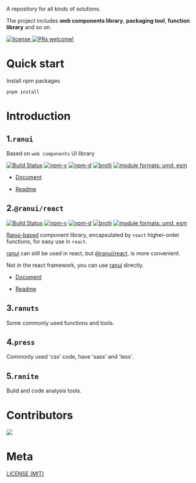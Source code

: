 A repository for all kinds of solutions.

The project includes **web components library**, **packaging tool**, **function library** and so on.

<a href="https://github.com/chaxus/ran">
    <img src="https://img.shields.io/badge/license-MIT-blue.svg" alt="license">
</a>
<a href="https://github.com/chaxus/ran">
    <img src="https://img.shields.io/badge/PRs-welcome-brightgreen.svg?style=flat" alt="PRs welcome!" />
</a>
<!-- <a href="https://github.com/chaxus/ran">
    <img src="https://img.shields.io/github/contributors/chaxus/ran" alt="contributors">
</a>
<a href="https://github.com/chaxus/ran">
    <img src="https://img.shields.io/github/forks/chaxus/ran" alt="forks">
</a>
<a href="https://github.com/chaxus/ran">
    <img src="https://img.shields.io/github/stars/chaxus/ran" alt="stars">
</a>
<a href="https://github.com/chaxus/ran">
    <img src="https://img.shields.io/badge/module%20formats-umd%2C%20esm-green.svg" alt="module formats: umd, esm">
</a> -->

# Quick start

Install npm packages

```console
pnpm install
```

# Introduction

## 1.`ranui`

Based on `web components` UI library

<a href="https://github.com/chaxus/ran"><img src="https://img.shields.io/github/actions/workflow/status/chaxus/ran/ci.yml" alt="Build Status"></a>
<a href="https://github.com/chaxus/ran"><img src="https://img.shields.io/npm/v/ranui.svg" alt="npm-v"></a>
<a href="https://github.com/chaxus/ran"><img src="https://img.shields.io/npm/dt/ranui.svg" alt="npm-d"></a>
<a href="https://github.com/chaxus/ran"><img src="https://img.badgesize.io/https:/unpkg.com/ranui/dist/umd/index.umd.cjs?label=brotli&compression=brotli" alt="brotli"></a>
<a href="https://github.com/chaxus/ran"><img src="https://img.shields.io/badge/module%20formats-umd%2C%20esm-green.svg" alt="module formats: umd, esm"></a>

- [Document](https://chaxus.github.io/ran/src/ranui/)

- [Readme](https://github.com/chaxus/ran/tree/main/packages/ranui)

## 2.`@ranui/react`

<a href="https://github.com/chaxus/ran"><img src="https://img.shields.io/github/actions/workflow/status/chaxus/ran/ci.yml" alt="Build Status"></a>
<a href="https://github.com/chaxus/ran"><img src="https://img.shields.io/npm/v/@ranui/react.svg" alt="npm-v"></a>
<a href="https://github.com/chaxus/ran"><img src="https://img.shields.io/npm/dt/@ranui/react.svg" alt="npm-d"></a>
<a href="https://github.com/chaxus/ran"><img src="https://img.badgesize.io/https:/unpkg.com/@ranui/react/dist/umd/index.umd.cjs?label=brotli&compression=brotli" alt="brotli"></a>
<a href="https://github.com/chaxus/ran"><img src="https://img.shields.io/badge/module%20formats-umd%2C%20esm-green.svg" alt="module formats: umd, esm"></a>

[Ranui-based](https://www.npmjs.com/package/ranui) component library, encapsulated by `react` higher-order functions, for easy use in `react`.

[ranui](https://www.npmjs.com/package/ranui) can still be used in react, but [@ranui/react](https://www.npmjs.com/package/@ranui/react). is more convenient.

Not in the react framework, you can use [ranui](https://www.npmjs.com/package/ranui) directly.

- [Document](https://chaxus.github.io/ran/src/ranui/)

- [Readme](https://github.com/chaxus/ran/tree/main/packages/ranui-react)

## 3.`ranuts`

Some commonly used functions and tools.

## 4.`press`

Commonly used 'css' code, have 'sass' and 'less'.

## 5.`ranite`

Build and code analysis tools.

# Contributors

<a href="https://github.com/chaxus/ran/graphs/contributors">
  <img src="https://contrib.rocks/image?repo=chaxus/ran" />
</a>

# Meta

[LICENSE (MIT)](/LICENSE)
